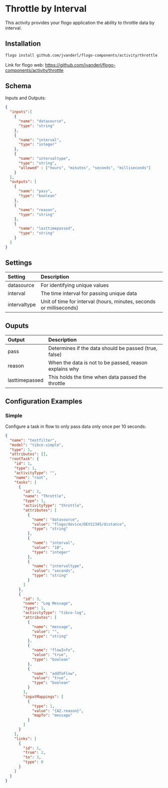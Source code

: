 # Throttle by Interval
This activity provides your flogo application the ability to throttle data by interval.


## Installation

```bash
flogo install github.com/jvanderl/flogo-components/activity/throttle
```
Link for flogo web: https://github.com/jvanderl/flogo-components/activity/throttle

## Schema
Inputs and Outputs:

```json
{
  "inputs":[
    {
      "name": "datasource",
      "type": "string"
    },
    {
      "name": "interval",
      "type": "integer"
    },
    {
      "name": "intervaltype",
      "type": "string",
      "allowed" : ["hours", "minutes", "seconds", "milliseconds"]
    }
  ],
  "outputs": [
    {
      "name": "pass",
      "type": "boolean"
    },
    {
      "name": "reason",
      "type": "string"
    },
    {
      "name": "lasttimepassed",
      "type": "string"
    }
  ]
}
```
## Settings
| Setting   | Description    |
|:----------|:---------------|
| datasource | For identifying unique values |
| interval  | The time interval for passing unique data |
| intervaltype | Unit of time for interval (hours, minutes, seconds or milliseconds) |

## Ouputs
| Output   | Description    |
|:----------|:---------------|
| pass | Determines if the data should be passed (true, false) |
| reason  | When the data is not to be passed, reason explains why |
| lasttimepassed  | This holds the time when data passed the throttle |


## Configuration Examples
### Simple
Configure a task in flow to only pass data only once per 10 seconds:

```json
{
  "name": "testfilter",
  "model": "tibco-simple",
  "type": 1,
  "attributes": [],
  "rootTask": {
    "id": 1,
    "type": 1,
    "activityType": "",
    "name": "root",
    "tasks": [
      {
        "id": 2,
        "name": "Throttle",
        "type": 1,
        "activityType": "throttle",
        "attributes": [
          {
            "name": "datasource",
            "value": "flogo/device/DEV12345/distance",
            "type": "string"
          },
          {
            "name": "interval",
            "value": "10",
            "type": "integer"
          },
          {
            "name": "intervaltype",
            "value": "seconds",
            "type": "string"
          }
        ]
      },
      {
        "id": 3,
        "name": "Log Message",
        "type": 1,
        "activityType": "tibco-log",
        "attributes": [
          {
            "name": "message",
            "value": "",
            "type": "string"
          },
          {
            "name": "flowInfo",
            "value": "true",
            "type": "boolean"
          },
          {
            "name": "addToFlow",
            "value": "true",
            "type": "boolean"
          }
        ],
        "inputMappings": [
          {
            "type": 1,
            "value": "{A2.reason}",
            "mapTo": "message"
          }
        ]
      }
    ],
    "links": [
      {
        "id": 1,
        "from": 2,
        "to": 3,
        "type": 0
      }
    ]
  }
}
```
